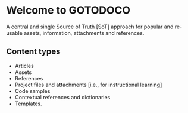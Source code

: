 # Welcome to GOTODOCO

A central and single Source of Truth [SoT] approach for popular and re-usable assets, information, attachments and references. 

## Content types

- Articles
- Assets
- References
- Project files and attachments [i.e., for instructional learning]
- Code samples
- Contextual references and dictionaries
- Templates.

